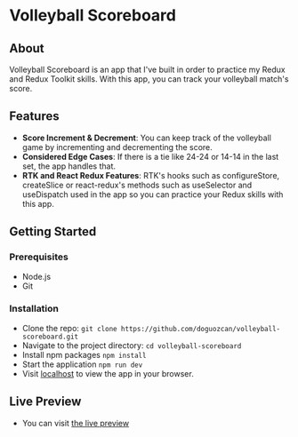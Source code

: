 # Volleyball Scoreboard

## About

Volleyball Scoreboard is an app that I've built in order to practice my Redux and Redux Toolkit skills. With this app, you can track your volleyball match's score.

## Features

- **Score Increment & Decrement**: You can keep track of the volleyball game by incrementing and decrementing the score.
- **Considered Edge Cases**: If there is a tie like 24-24 or 14-14 in the last set, the app handles that.
- **RTK and React Redux Features**: RTK's hooks such as configureStore, createSlice or react-redux's methods such as useSelector and useDispatch used in the app so you can practice your Redux skills with this app.

## Getting Started

### Prerequisites

- Node.js
- Git

### Installation

- Clone the repo:
  `git clone https://github.com/doguozcan/volleyball-scoreboard.git`
- Navigate to the project directory:
  `cd volleyball-scoreboard`
- Install npm packages
  `npm install`
- Start the application
  `npm run dev`
- Visit <a href="http://localhost:5137">localhost</a> to view the app in your browser.

## Live Preview

- You can visit <a href="https://zesty-fudge-88c73a.netlify.app/">the live preview</a>
